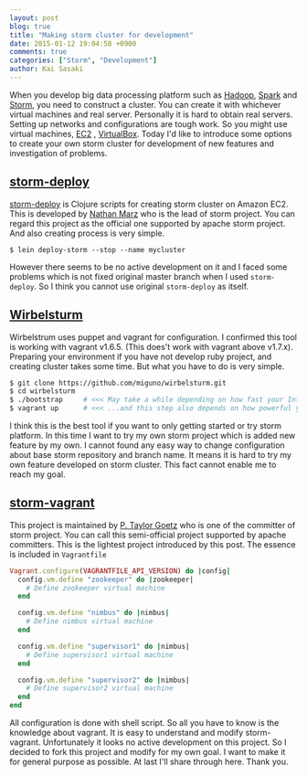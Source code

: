 ```yaml
---
layout: post
blog: true
title: "Making storm cluster for development"
date: 2015-01-12 19:04:58 +0900
comments: true
categories: ["Storm", "Development"]
author: Kai Sasaki
---
```


When you develop big data processing platform such as [Hadoop](http://hadoop.apache.org/), [Spark](http://spark.apache.org/) and [Storm](http://storm.apache.org/), you need to construct a cluster. You can create it with whichever virtual machines and real server. Personally it is hard to obtain real servers. Setting up networks and configurations are tough work. So you might use virtual machines, [EC2](http://aws.amazon.com/ec2/) , [VirtualBox](https://www.virtualbox.org/). Today I'd like to introduce some options to create your own storm cluster for development of new features and investigation of problems.

<!-- more -->

## [storm-deploy](https://github.com/nathanmarz/storm-deploy)

[storm-deploy](https://github.com/nathanmarz/storm-deploy) is Clojure scripts for creating storm cluster on Amazon EC2. This is developed by [Nathan Marz](https://github.com/nathanmarz) who is the lead of storm project. You can regard this project as the official one supported by apache storm project. And also creating process is very simple.

```
$ lein deploy-storm --stop --name mycluster
```

However there seems to be no active development on it and I faced some problems which is not fixed original master branch when I used `storm-deploy`. So I think you cannot use original `storm-deploy` as itself.

## [Wirbelsturm](https://github.com/miguno/wirbelsturm)

Wirbelstrum uses puppet and vagrant for configuration. I confirmed this tool is working with vagrant v1.6.5. (This does't work with vagrant above v1.7.x). Preparing your environment if you have not develop ruby project, and creating cluster takes some time. But what you have to do is very simple.

```sh
$ git clone https://github.com/miguno/wirbelsturm.git
$ cd wirbelsturm
$ ./bootstrap     # <<< May take a while depending on how fast your Internet connection is.
$ vagrant up      # <<< ...and this step also depends on how powerful your computer is.
```

I think this is the best tool if you want to only getting started or try storm platform. In this time I want to try my own storm project which is added new feature by my own. I cannot found any easy way to change configuration about base storm repository and branch name. It means it is hard to try my own feature developed on storm cluster. This fact cannot enable me to reach my goal.

## [storm-vagrant](https://github.com/ptgoetz/storm-vagrant)

This project is maintained by [P. Taylor Goetz](https://github.com/ptgoetz) who is one of the committer of storm project. You can call this semi-official project supported by apache committers. This is the lightest project introduced by this post. The essence is included in `Vagrantfile`

```rb
Vagrant.configure(VAGRANTFILE_API_VERSION) do |config|
  config.vm.define "zookeeper" do |zookeeper|
    # Define zookeeper virtual machine
  end

  config.vm.define "nimbus" do |nimbus|
    # Define nimbus virtual machine
  end

  config.vm.define "supervisor1" do |nimbus|
    # Define supervisor1 virtual machine
  end

  config.vm.define "supervisor2" do |nimbus|
    # Define supervisor2 virtual machine
  end
end
```

All configuration is done with shell script. So all you have to know is the knowledge about vagrant. It is easy to understand and modify storm-vagrant. Unfortunately it looks no active development on this project. So I decided to fork this project and modify for my own goal. I want to make it for general purpose as possible. At last I'll share through here. Thank you.
